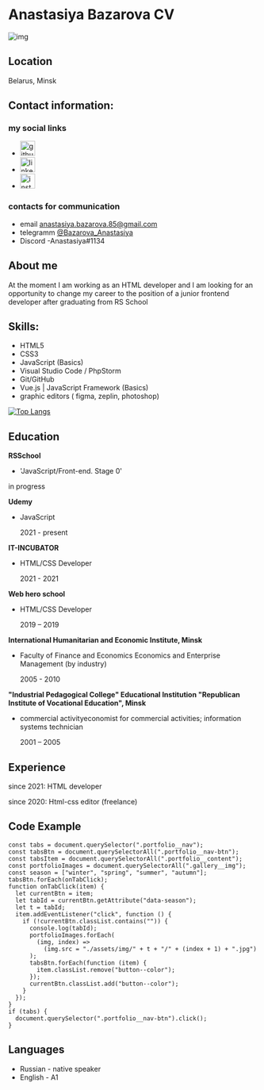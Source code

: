 # Anastasiya Bazarova CV

![img](https://avatars.githubusercontent.com/u/50262635?s=400&u=98013719a24ff125588859cef337eff01492c6fb&v=4)

## Location

Belarus, Minsk

## Contact information:

### my social links

- [<img src='https://cdn.jsdelivr.net/npm/simple-icons@3.0.1/icons/github.svg' alt='github' height='30'>](https://github.com/BazarovaAnastasiya)
- [<img src='https://cdn.jsdelivr.net/npm/simple-icons@3.0.1/icons/linkedin.svg' alt='linkedin' height='30'>](https://www.linkedin.com/in/anastasiya-bazarova-9a9043172/)
- [<img src='https://cdn.jsdelivr.net/npm/simple-icons@3.0.1/icons/instagram.svg' alt='instagram' height='30'>](https://www.instagram.com/baz.a_/)

### contacts for communication

- email [anastasiya.bazarova.85@gmail.com](href="mailto:anastasiya.bazarova.85@gmail.com)
- telegramm [@Bazarova_Anastasiya](https://tlgg.ru/Bazarova_Anastasiya/)
- Discord -Anastasiya#1134

## About me

At the moment I am working as an HTML developer and I am looking for an opportunity to change my career to the position of a junior frontend developer after graduating from RS School

## Skills:

- HTML5
- CSS3
- JavaScript (Basics)
- Visual Studio Code / PhpStorm
- Git/GitHub
- Vue.js | JavaScript Framework (Basics)
- graphic editors ( figma, zeplin, photoshop)

[![Top Langs](https://github-readme-stats.vercel.app/api/top-langs/?username=BazarovaAnastasiya)](https://github.com/anuraghazra/github-readme-stats&theme=dark)

## Education

**RSSchool**

- 'JavaScript/Front-end. Stage 0'

in progress

**Udemy**

- JavaScript

  2021 - present

**IT-INCUBATOR**

- HTML/CSS Developer

  2021 - 2021

**Web hero school**

- HTML/CSS Developer

  2019 – 2019

**International Humanitarian and Economic Institute, Minsk**

- Faculty of Finance and Economics Economics and Enterprise Management (by industry)

  2005 - 2010

**"Industrial Pedagogical College" Educational Institution "Republican Institute of Vocational Education", Minsk**

- commercial activityeconomist for commercial activities; information systems technician

  2001 – 2005

## Experience

since 2021: HTML developer

since 2020: Html-css editor (freelance)

## Code Example

```
const tabs = document.querySelector(".portfolio__nav");
const tabsBtn = document.querySelectorAll(".portfolio__nav-btn");
const tabsItem = document.querySelectorAll(".portfolio__content");
const portfolioImages = document.querySelectorAll(".gallery__img");
const season = ["winter", "spring", "summer", "autumn"];
tabsBtn.forEach(onTabClick);
function onTabClick(item) {
  let currentBtn = item;
  let tabId = currentBtn.getAttribute("data-season");
  let t = tabId;
  item.addEventListener("click", function () {
    if (!currentBtn.classList.contains("")) {
      console.log(tabId);
      portfolioImages.forEach(
        (img, index) =>
          (img.src = "./assets/img/" + t + "/" + (index + 1) + ".jpg")
      );
      tabsBtn.forEach(function (item) {
        item.classList.remove("button--color");
      });
      currentBtn.classList.add("button--color");
    }
  });
}
if (tabs) {
  document.querySelector(".portfolio__nav-btn").click();
}
```

## Languages

- Russian - native speaker
- English - A1
